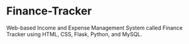 # Finance-Tracker
Web-based Income and Expense Management System called Finance Tracker using HTML, CSS, Flask, Python, and MySQL.
